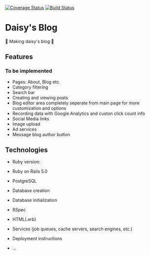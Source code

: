 [![Coverage Status](https://coveralls.io/repos/github/dmkent20/daisykent.com/badge.svg?branch=master)](https://coveralls.io/github/dmkent20/daisykent.com?branch=master)
[![Build Status](https://travis-ci.org/dmkent20/daisykent.com.svg?branch=master)](https://travis-ci.org/dmkent20/daisykent.com)

# Daisy's Blog

:construction: Making daisy's blog :construction:

## Features

### To be implemented
* Pages: About, Blog etc.
* Category filtering
* Search bar
* Creating and viewing posts
* Blog editor area completely seperate from main page for more customization and options
* Recording data with Google Analytics and custon click count info
* Social Media links
* Image upload
* Ad services
* Message blog author button

## Technologies

* Ruby version: 
* Ruby on Rails 5.0
* PostgreSQL
* Database creation
* Database initialization
* RSpec
* HTML(.erb)
* Services (job queues, cache servers, search engines, etc.)
* Deployment instructions

* ...
